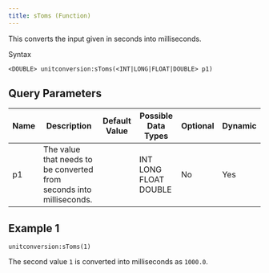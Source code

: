 ```yaml
---
title: sToms (Function)
---
```


This converts the input given in seconds into milliseconds.

Syntax

    <DOUBLE> unitconversion:sToms(<INT|LONG|FLOAT|DOUBLE> p1)

## Query Parameters

| Name | Description                                                          | Default Value | Possible Data Types   | Optional | Dynamic |
|------|----------------------------------------------------------------------|---------------|-----------------------|----------|---------|
| p1   | The value that needs to be converted from seconds into milliseconds. |               | INT LONG FLOAT DOUBLE | No       | Yes     |

## Example 1

    unitconversion:sToms(1)

The second value `1` is converted into milliseconds as `1000.0`.
